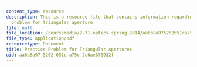 ```yaml
---
content_type: resource
description: This is a resource file that contains information regarding practice
  problem for triangular aperture.
file: null
file_location: /coursemedia/2-71-optics-spring-2014/aa6b8a975262651ca75c2c6ae670932f_MIT2_71S14_apertures.pdf
file_type: application/pdf
resourcetype: Document
title: Practice Problem for Triangular Apertures
uid: aa6b8a97-5262-651c-a75c-2c6ae670932f
---
```

